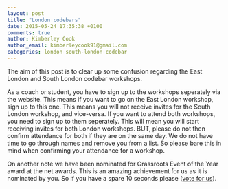 ```yaml
---
layout: post
title: "London codebars"
date: 2015-05-24 17:35:38 +0100
comments: true
author: Kimberley Cook
author_email: kimberleycook91@gmail.com
categories: london south-london codebar
---
```


The aim of this post is to clear up some confusion regarding the East London and South London codebar workshops. 

As a coach or student, you have to sign up to the workshops seperately via the website. This means if you want to go on the East London workshop, sign up to this one. This means you will not receive invites for the South London workshop, and vice-versa. If you want to attend both workshops, you need to sign up to them seperately. This will mean you will start receiving invites for both London workshops. BUT, please do not then confirm attendance for both if they are on the same day. We do not have time to go through names and remove you from a list. So please bare this in mind when confirming your attendance for a workshop.

On another note we have been nominated for Grassroots Event of the Year award at the net awards. This is an amazing achievement for us as it is nominated by you. So if you have a spare 10 seconds please ([vote for us](https://thenetawards.com/vote/grassroots/codebar/)).

